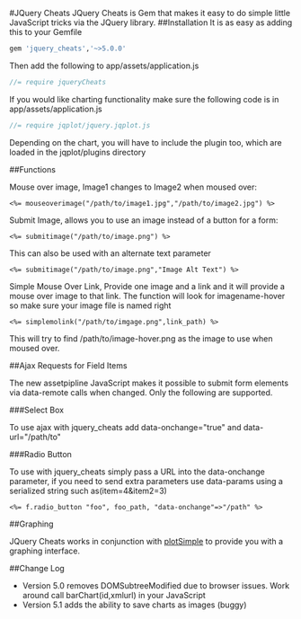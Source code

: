 #JQuery Cheats
JQuery Cheats is Gem that makes it easy to do simple little JavaScript tricks via the JQuery
library.
##Installation
It is as easy as adding this to your Gemfile

```ruby
gem 'jquery_cheats','~>5.0.0'
```

Then add the following to app/assets/application.js

```js
//= require jqueryCheats
```

If you would like charting functionality make sure the following code is in app/assets/application.js

```js
//= require jqplot/jquery.jqplot.js
```

Depending on the chart, you will have to include the plugin too, which are loaded in the jqplot/plugins directory


##Functions

Mouse over image, Image1 changes to Image2 when moused over:

```erb
<%= mouseoverimage("/path/to/image1.jpg","/path/to/image2.jpg") %>
```

Submit Image, allows you to use an image instead of a button for a form:

```erb
<%= submitimage("/path/to/image.png") %>
```

This can also be used with an alternate text parameter

```erb
<%= submitimage("/path/to/image.png","Image Alt Text") %>
```

Simple Mouse Over Link, Provide one image and a link and it will provide a mouse over image
to that link.  The function will look for imagename-hover so make sure your image file is named
right

```erb
<%= simplemolink("/path/to/imgage.png",link_path) %>
```
This will try to find /path/to/image-hover.png as the image to use when moused over.

##Ajax Requests for Field Items

The new assetpipline JavaScript makes it possible to submit form elements via data-remote calls when changed.  Only the following are supported.

###Select Box

To use ajax with jquery_cheats add data-onchange="true" and data-url="/path/to"

###Radio Button

To use with jquery_cheats simply pass a URL into the data-onchange parameter, if you need to send extra parameters use data-params using a serialized
string such as(item=4&item2=3)

```erb
<%= f.radio_button "foo", foo_path, "data-onchange"=>"/path" %>
```

##Graphing

JQuery Cheats works in conjunction with [plotSimple](http://github.com/plowdawg/plotSimple) to provide you with a graphing interface.

##Change Log

* Version 5.0 removes DOMSubtreeModified due to browser issues.  Work around call barChart(id,xmlurl) in your JavaScript
* Version 5.1 adds the ability to save charts as images (buggy)

